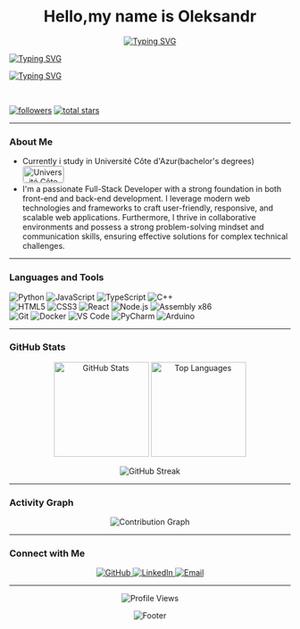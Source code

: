 <h1 align="center">Hello,my name is Oleksandr</h1>

<p align="center">
 <a href="https://git.io/typing-svg"><img src="https://readme-typing-svg.herokuapp.com?font=Bitcount+Grid+Single&weight=500&size=12&letterSpacing=6px&pause=1000&color=0FF700&center=true&vCenter=true&width=435&lines=Become+better" alt="Typing SVG" /></a>

<a href="https://git.io/typing-svg"><img src="https://readme-typing-svg.herokuapp.com?font=Bitcount+Grid+Single&weight=500&size=12&letterSpacing=6px&pause=1000&color=0FF700&center=true&vCenter=true&width=435&lines=Become+faster" alt="Typing SVG" /></a>

<a href="https://git.io/typing-svg"><img src="https://readme-typing-svg.herokuapp.com?font=Bitcount+Grid+Single&weight=500&size=12&letterSpacing=6px&pause=1000&color=0FF700&center=true&vCenter=true&width=435&lines=Become+stronger" alt="Typing SVG" /></a>

</p>
</br>
<p>
  <a href="https://github.com/Gog2006?tab=followers">
    <img alt="followers" title="Follow me on Github" src="https://custom-icon-badges.demolab.com/github/followers/Gog2006?color=236ad3&labelColor=1155ba&style=for-the-badge&logo=person-add&label=Follow&logoColor=white"/></a>

  <a href="https://github.com/Gog2006?tab=repositories&sort=stargazers">
    <img alt="total stars" title="Total stars on GitHub" src="https://custom-icon-badges.demolab.com/github/stars/Gog2006?color=55960c&style=for-the-badge&labelColor=488207&logo=star"/></a>
</p>

---

### About Me

- Currently i study in Université Côte d'Azur(bachelor's degrees)
  <a align="center" href="https://univ-cotedazur.eu/attending-universite-cote-dazur">
  <img src="https://univ-cotedazur.eu/uas/ksup-en/LOGO/UniCA-60ans-Logo_EN-2025_1niveau-Baseline-Couleurs.png" alt="Université Côte d'Azur" width="72" height="29" style="border: 1px solid #ccc; box-shadow: 0 2px 4px rgba(0,0,0,0.1); border-radius: 4px;"/>
  </a>
- I'm a passionate Full-Stack Developer with a strong foundation in both front-end and back-end development. I leverage modern web technologies and frameworks to craft user-friendly, responsive, and scalable web applications. Furthermore, I thrive in collaborative environments and possess a strong problem-solving mindset and communication skills, ensuring effective solutions for complex technical challenges.

---

### Languages and Tools

<p align="left">
    <img src="https://img.shields.io/badge/Python-3776AB?style=for-the-badge&logo=python&logoColor=white" alt="Python"/>
    <img src="https://img.shields.io/badge/JavaScript-F7DF1E?style=for-the-badge&logo=javascript&logoColor=black" alt="JavaScript"/>
    <img src="https://img.shields.io/badge/TypeScript-007ACC?style=for-the-badge&logo=typescript&logoColor=white" alt="TypeScript"/>
    <img src="https://img.shields.io/badge/C++-00599C?style=for-the-badge&logo=c%2B%2B&logoColor=white" alt="C++"/>
    <br/>
    <img src="https://img.shields.io/badge/HTML5-E34F26?style=for-the-badge&logo=html5&logoColor=white" alt="HTML5"/>
    <img src="https://img.shields.io/badge/CSS3-1572B6?style=for-the-badge&logo=css3&logoColor=white" alt="CSS3"/>
    <img src="https://img.shields.io/badge/React-20232A?style=for-the-badge&logo=react&logoColor=61DAFB" alt="React"/>
    <img src="https://img.shields.io/badge/Node.js-43853D?style=for-the-badge&logo=node.js&logoColor=white" alt="Node.js"/>
    <img src="https://img.shields.io/badge/Assembly_x86-0071C5?style=for-the-badge&logo=assemblyscript&logoColor=white" alt="Assembly x86"/>
    <br/>
    <img src="https://img.shields.io/badge/Git-F05032?style=for-the-badge&logo=git&logoColor=white" alt="Git"/>
    <img src="https://img.shields.io/badge/Docker-2496ED?style=for-the-badge&logo=docker&logoColor=white" alt="Docker"/>
    <img src="https://img.shields.io/badge/VS_Code-007ACC?style=for-the-badge&logo=visual-studio-code&logoColor=white" alt="VS Code"/>
    <img src="https://img.shields.io/badge/PyCharm-000000?style=for-the-badge&logo=pycharm&logoColor=white" alt="PyCharm"/>
    <img src="https://img.shields.io/badge/Arduino-00979D?style=for-the-badge&logo=arduino&logoColor=white" alt="Arduino"/>
</p>

---

### GitHub Stats

<p align="center">
  <img src="https://github-readme-stats.vercel.app/api?username=Gog2006&show_icons=true&theme=tokyonight&hide_border=true&count_private=true" alt="GitHub Stats" height="170"/>
  <img src="https://github-readme-stats.vercel.app/api/top-langs/?username=Gog2006&layout=compact&theme=tokyonight&hide_border=true" alt="Top Languages" height="170"/>
</p>

<p align="center">
  <img src="https://github-readme-streak-stats.herokuapp.com/?user=Gog2006&theme=tokyonight&hide_border=true" alt="GitHub Streak" />
</p>

---

### Activity Graph

<p align="center">
  <img src="https://github-readme-activity-graph.vercel.app/graph?username=Gog2006&theme=tokyo-night&hide_border=true&area=true" alt="Contribution Graph" />
</p>

---

### Connect with Me

<p align="center">
<a href="https://github.com/Gog2006">
    <img src="https://img.shields.io/badge/GitHub-100000?style=for-the-badge&logo=github&logoColor=white" alt="GitHub"/>
</a>
<a href="https://www.linkedin.com/in/oleksandr-dzhafarov-52b835318/">
    <img src="https://img.shields.io/badge/LinkedIn-0077B5?style=for-the-badge&logo=linkedin&logoColor=white" alt="LinkedIn"/>
</a>
<a href="mailto:oleksdzhafarov@gmail.com">
    <img src="https://img.shields.io/badge/Email-D14836?style=for-the-badge&logo=gmail&logoColor=white" alt="Email"/>
</a>
</p>

---

<p align="center">
  <img src="https://komarev.com/ghpvc/?username=Gog2006&label=Profile%20views&color=0e75b6&style=flat" alt="Profile Views" />
</p>

<p align="center">
  <img src="https://capsule-render.vercel.app/api?type=waving&color=gradient&height=100&section=footer" alt="Footer"/>
</p>
